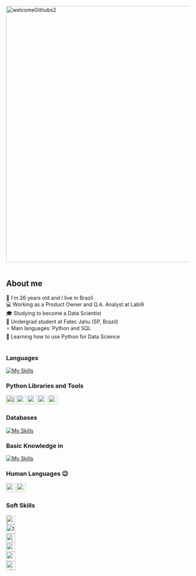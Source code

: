 
<img width="2000" height="700" alt="welcomeGithubs2" src="https://github.com/user-attachments/assets/adc37a5d-d411-4716-946e-256218dd0c52" />
<br />
<br />

## About me

:raising_hand: I'm 26 years old and I live in Brazil<br />
:computer: Working as a Product Owner and Q.A. Analyst at Labi9<br />
:mortar_board: Studying to become a Data Scientist<br />
:school: Undergrad student at Fatec Jahu (SP, Brazil)<br />
:star: Main languages: Python and SQL<br />
:seedling: Learning how to use Python for Data Science<br />
<br />


### Languages
[![My Skills](https://skillicons.dev/icons?i=py,js,html,css,cs)](https://skillicons.dev)
<br />

### Python Libraries and Tools
<div align="lest">
  <img src="https://img.shields.io/static/v1?message=Jupyter&logo=jupyter&label=&color=ef860d&logoColor=white&labelColor=&style=for-the-badge" height="25" alt="jupyter logo"  />
  <img src="https://img.shields.io/static/v1?message=pandas&logo=pandas&label=&color=000000&logoColor=white&labelColor=&style=for-the-badge" height="25" alt="pandas logo"  />
  <img src="https://img.shields.io/static/v1?message=NumPy&logo=numpy&label=&color=0b5394&logoColor=white&labelColor=&style=for-the-badge" height="25" alt="numpy logo"  />
 <img src="https://img.shields.io/static/v1?message=matplotlib&logo=matplotlib&label=&color=ffffff&logoColor=black&labelColor=&style=for-the-badge" height="25" alt="matplotlib logo"  />
 <img src="https://img.shields.io/static/v1?message=seaborn&logo=seaborn&label=&color=674ea7&logoColor=white&labelColor=&style=for-the-badge" height="25" alt="seaborn logo"/>
</div>


### Databases
[![My Skills](https://skillicons.dev/icons?i=mysql,mongodb)](https://skillicons.dev)
<br />

### Basic Knowledge in
[![My Skills](https://skillicons.dev/icons?i=linux,aws)](https://skillicons.dev)

### Human Languages :wink:
<div align="lest">
  <img src="https://img.shields.io/static/v1?message=English&logo=english&label=&color=1d34aa&logoColor=white&labelColor=&style=for-the-badge" height="25" alt="english logo"  />
  <img src="https://img.shields.io/static/v1?message=Portuguese&logo=portuguese&label=&color=089131&logoColor=white&labelColor=&style=for-the-badge" height="25" alt="portuguese logo"  />
</div>


### Soft Skills
<div align="lest">
  <img src="https://img.shields.io/static/v1?message=business%20communication&logo=logo&label=&color=000000&logoColor=white&labelColor=&style=for-the-badge" height="25" alt="business communication"  /> <br />
  <img src="https://img.shields.io/static/v1?message=team%20work&logo=logo&label=&color=000000&logoColor=white&labelColor=&style=for-the-badge" height="25" alt="team work"  /><br />
  <img src="https://img.shields.io/static/v1?message=critical%20thinking&logo=logo&label=&color=000000&logoColor=white&labelColor=&style=for-the-badge" height="25" alt="critical thinking"  /><br />
  <img src="https://img.shields.io/static/v1?message=analytical%20thinking&logo=logo&label=&color=000000&logoColor=white&labelColor=&style=for-the-badge" height="25" alt="analytical thinking"  /><br />
  <img src="https://img.shields.io/static/v1?message=problem%20solving&logo=logo&label=&color=000000&logoColor=white&labelColor=&style=for-the-badge" height="25" alt="problem solving"  /><br />
  <img src="https://img.shields.io/static/v1?message=attention%20to%20details&logo=&label=&color=000000&logoColor=white&labelColor=&style=for-the-badge" height="25" alt="attention to details"  /><br />
</div>

